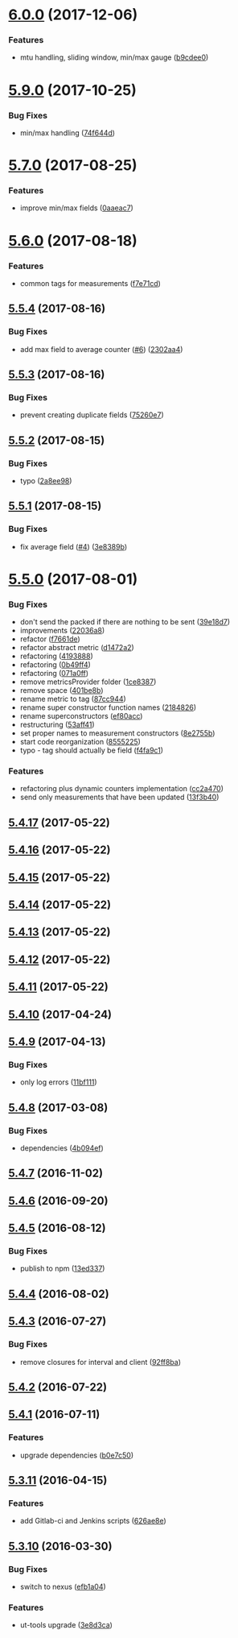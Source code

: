 <a name="6.0.0"></a>
# [6.0.0](https://github.com/softwaregroup-bg/ut-port-performance/compare/v5.9.0...v6.0.0) (2017-12-06)


### Features

* mtu handling, sliding window, min/max gauge ([b9cdee0](https://github.com/softwaregroup-bg/ut-port-performance/commit/b9cdee0))



<a name="5.9.0"></a>
# [5.9.0](https://github.com/softwaregroup-bg/ut-port-performance/compare/v5.8.0...v5.9.0) (2017-10-25)


### Bug Fixes

* min/max handling ([74f644d](https://github.com/softwaregroup-bg/ut-port-performance/commit/74f644d))



<a name="5.7.0"></a>
# [5.7.0](https://github.com/softwaregroup-bg/ut-port-performance/compare/v5.6.0...v5.7.0) (2017-08-25)


### Features

* improve min/max fields ([0aaeac7](https://github.com/softwaregroup-bg/ut-port-performance/commit/0aaeac7))



<a name="5.6.0"></a>
# [5.6.0](https://github.com/softwaregroup-bg/ut-port-performance/compare/v5.5.4...v5.6.0) (2017-08-18)


### Features

* common tags for measurements ([f7e71cd](https://github.com/softwaregroup-bg/ut-port-performance/commit/f7e71cd))



<a name="5.5.4"></a>
## [5.5.4](https://github.com/softwaregroup-bg/ut-port-performance/compare/v5.5.3...v5.5.4) (2017-08-16)


### Bug Fixes

* add max field to average counter ([#6](https://github.com/softwaregroup-bg/ut-port-performance/issues/6)) ([2302aa4](https://github.com/softwaregroup-bg/ut-port-performance/commit/2302aa4))



<a name="5.5.3"></a>
## [5.5.3](https://github.com/softwaregroup-bg/ut-port-performance/compare/v5.5.2...v5.5.3) (2017-08-16)


### Bug Fixes

* prevent creating duplicate fields ([75260e7](https://github.com/softwaregroup-bg/ut-port-performance/commit/75260e7))



<a name="5.5.2"></a>
## [5.5.2](https://github.com/softwaregroup-bg/ut-port-performance/compare/v5.5.1...v5.5.2) (2017-08-15)


### Bug Fixes

* typo ([2a8ee98](https://github.com/softwaregroup-bg/ut-port-performance/commit/2a8ee98))



<a name="5.5.1"></a>
## [5.5.1](https://github.com/softwaregroup-bg/ut-port-performance/compare/v5.5.0...v5.5.1) (2017-08-15)


### Bug Fixes

* fix average field ([#4](https://github.com/softwaregroup-bg/ut-port-performance/issues/4)) ([3e8389b](https://github.com/softwaregroup-bg/ut-port-performance/commit/3e8389b))



<a name="5.5.0"></a>
# [5.5.0](https://github.com/softwaregroup-bg/ut-port-performance/compare/v5.4.17...v5.5.0) (2017-08-01)


### Bug Fixes

* don't send the packed if there are nothing to be sent ([39e18d7](https://github.com/softwaregroup-bg/ut-port-performance/commit/39e18d7))
* improvements ([22036a8](https://github.com/softwaregroup-bg/ut-port-performance/commit/22036a8))
* refactor ([f7661de](https://github.com/softwaregroup-bg/ut-port-performance/commit/f7661de))
* refactor abstract metric ([d1472a2](https://github.com/softwaregroup-bg/ut-port-performance/commit/d1472a2))
* refactoring ([4193888](https://github.com/softwaregroup-bg/ut-port-performance/commit/4193888))
* refactoring ([0b49ff4](https://github.com/softwaregroup-bg/ut-port-performance/commit/0b49ff4))
* refactoring ([071a0ff](https://github.com/softwaregroup-bg/ut-port-performance/commit/071a0ff))
* remove metricsProvider folder ([1ce8387](https://github.com/softwaregroup-bg/ut-port-performance/commit/1ce8387))
* remove space ([401be8b](https://github.com/softwaregroup-bg/ut-port-performance/commit/401be8b))
* rename metric to tag ([87cc944](https://github.com/softwaregroup-bg/ut-port-performance/commit/87cc944))
* rename super constructor function names ([2184826](https://github.com/softwaregroup-bg/ut-port-performance/commit/2184826))
* rename superconstructors ([ef80acc](https://github.com/softwaregroup-bg/ut-port-performance/commit/ef80acc))
* restructuring ([53aff41](https://github.com/softwaregroup-bg/ut-port-performance/commit/53aff41))
* set proper names to measurement constructors ([8e2755b](https://github.com/softwaregroup-bg/ut-port-performance/commit/8e2755b))
* start code reorganization ([8555225](https://github.com/softwaregroup-bg/ut-port-performance/commit/8555225))
* typo - tag should actually be field ([f4fa9c1](https://github.com/softwaregroup-bg/ut-port-performance/commit/f4fa9c1))


### Features

* refactoring plus dynamic counters implementation ([cc2a470](https://github.com/softwaregroup-bg/ut-port-performance/commit/cc2a470))
* send only measurements that have been updated ([13f3b40](https://github.com/softwaregroup-bg/ut-port-performance/commit/13f3b40))



<a name="5.4.17"></a>
## [5.4.17](https://github.com/softwaregroup-bg/ut-port-performance/compare/v5.4.16...v5.4.17) (2017-05-22)



<a name="5.4.16"></a>
## [5.4.16](https://github.com/softwaregroup-bg/ut-port-performance/compare/v5.4.15...v5.4.16) (2017-05-22)



<a name="5.4.15"></a>
## [5.4.15](https://github.com/softwaregroup-bg/ut-port-performance/compare/v5.4.14...v5.4.15) (2017-05-22)



<a name="5.4.14"></a>
## [5.4.14](https://github.com/softwaregroup-bg/ut-port-performance/compare/v5.4.13...v5.4.14) (2017-05-22)



<a name="5.4.13"></a>
## [5.4.13](https://github.com/softwaregroup-bg/ut-port-performance/compare/v5.4.12...v5.4.13) (2017-05-22)



<a name="5.4.12"></a>
## [5.4.12](https://github.com/softwaregroup-bg/ut-port-performance/compare/v5.4.11...v5.4.12) (2017-05-22)



<a name="5.4.11"></a>
## [5.4.11](https://github.com/softwaregroup-bg/ut-port-performance/compare/v5.4.10...v5.4.11) (2017-05-22)



<a name="5.4.10"></a>
## [5.4.10](https://github.com/softwaregroup-bg/ut-port-performance/compare/v5.4.9...v5.4.10) (2017-04-24)



<a name="5.4.9"></a>
## [5.4.9](https://github.com/softwaregroup-bg/ut-port-performance/compare/v5.4.8...v5.4.9) (2017-04-13)


### Bug Fixes

* only log errors ([11bf111](https://github.com/softwaregroup-bg/ut-port-performance/commit/11bf111))



<a name="5.4.8"></a>
## [5.4.8](https://github.com/softwaregroup-bg/ut-port-performance/compare/v5.4.7...v5.4.8) (2017-03-08)


### Bug Fixes

* dependencies ([4b094ef](https://github.com/softwaregroup-bg/ut-port-performance/commit/4b094ef))



<a name="5.4.7"></a>
## [5.4.7](https://github.com/softwaregroup-bg/ut-port-performance/compare/v5.4.6...v5.4.7) (2016-11-02)



<a name="5.4.6"></a>
## [5.4.6](https://github.com/softwaregroup-bg/ut-port-performance/compare/v5.4.5...v5.4.6) (2016-09-20)



<a name="5.4.5"></a>
## [5.4.5](https://github.com/softwaregroup-bg/ut-port-performance/compare/v5.4.4...v5.4.5) (2016-08-12)


### Bug Fixes

* publish to npm ([13ed337](https://github.com/softwaregroup-bg/ut-port-performance/commit/13ed337))



<a name="5.4.4"></a>
## [5.4.4](https://git.softwaregroup-bg.com/ut5/ut-port-performance/compare/v5.4.3...v5.4.4) (2016-08-02)



<a name="5.4.3"></a>
## [5.4.3](https://git.softwaregroup-bg.com/ut5/ut-port-performance/compare/v5.4.2...v5.4.3) (2016-07-27)


### Bug Fixes

* remove closures for interval and client ([92ff8ba](https://git.softwaregroup-bg.com/ut5/ut-port-performance/commit/92ff8ba))



<a name="5.4.2"></a>
## [5.4.2](https://git.softwaregroup-bg.com/ut5/ut-port-performance/compare/v5.4.1...v5.4.2) (2016-07-22)



<a name="5.4.1"></a>
## [5.4.1](https://git.softwaregroup-bg.com/ut5/ut-port-performance/compare/v5.3.11...v5.4.1) (2016-07-11)


### Features

* upgrade dependencies ([b0e7c50](https://git.softwaregroup-bg.com/ut5/ut-port-performance/commit/b0e7c50))



<a name="5.3.11"></a>
## [5.3.11](https://git.softwaregroup-bg.com/ut5/ut-port-performance/compare/v5.3.10...v5.3.11) (2016-04-15)


### Features

* add Gitlab-ci and Jenkins scripts ([626ae8e](https://git.softwaregroup-bg.com/ut5/ut-port-performance/commit/626ae8e))



<a name="5.3.10"></a>
## [5.3.10](https://git.softwaregroup-bg.com/ut5/ut-port-performance/compare/v5.3.8...v5.3.10) (2016-03-30)


### Bug Fixes

* switch to nexus ([efb1a04](https://git.softwaregroup-bg.com/ut5/ut-port-performance/commit/efb1a04))

### Features

* ut-tools upgrade ([3e8d3ca](https://git.softwaregroup-bg.com/ut5/ut-port-performance/commit/3e8d3ca))




